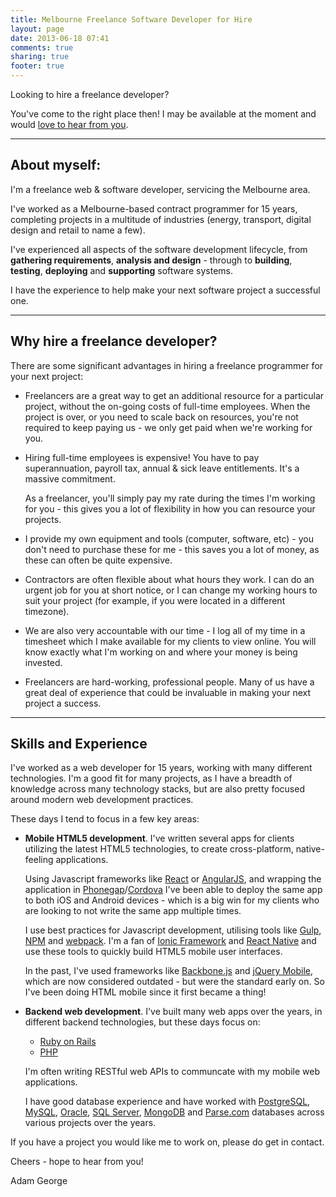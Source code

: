 ```yaml
---
title: Melbourne Freelance Software Developer for Hire
layout: page
date: 2013-06-18 07:41
comments: true
sharing: true
footer: true
---
```

Looking to hire a freelance developer?

You've come to the right place then! I may be available at the moment and would
<a href="mailto:{{site.email}}?subject=hello">love to hear from you</a>.

--------------------------------------------------------------------------------
## About myself:

I'm a freelance web &amp; software developer, servicing the Melbourne area.

I've worked as a Melbourne-based contract programmer for 15 years,
completing projects in a multitude of industries (energy, transport, digital
design and retail to name a few).

I've experienced all aspects of the software development lifecycle, from
**gathering requirements**, **analysis and design** - through to **building**,
**testing**, **deploying** and **supporting** software systems.

I have the experience to help make your next software project a successful one.


--------------------------------------------------------------------------------
## Why hire a freelance developer?

There are some significant advantages in hiring a freelance programmer for your
next project:

 * Freelancers are a great way to get an additional resource for a particular
   project, without the on-going costs of full-time employees. When the project
   is over, or you need to scale back on resources, you're not required to keep
   paying us - we only get paid when we're working for you.

 * Hiring full-time employees is expensive! You have to pay superannuation,
   payroll tax, annual & sick leave entitlements. It's a massive commitment.

   As a freelancer, you'll simply pay my rate during the times I'm working
   for you - this gives you a lot of flexibility in how you can resource your
   projects.

 * I provide my own equipment and tools (computer, software, etc) - you don't
   need to purchase these for me - this saves you a lot of money, as these can
   often be quite expensive.

 * Contractors are often flexible about what hours they work. I can do an
   urgent job for you at short notice, or I can change my working hours to suit
   your project (for example, if you were located in a different timezone).

 * We are also very accountable with our time - I log all of my time in a
   timesheet which I make available for my clients to view online. You will
   know exactly what I'm working on and where your money is being invested.

 * Freelancers are hard-working, professional people. Many of us have a great
   deal of experience that could be invaluable in making your next project a
   success.


--------------------------------------------------------------------------------
## Skills and Experience

I've worked as a web developer for 15 years, working with many
different technologies. I'm a good fit for many projects, as I have a breadth
of knowledge across many technology stacks, but are also pretty focused around
modern web development practices.

These days I tend to focus in a few key areas:

 *  **Mobile HTML5 development**. I've written several apps for
    clients utilizing the latest HTML5 technologies, to create cross-platform,
    native-feeling applications.

    Using Javascript frameworks like [React][1] or [AngularJS][2], and
    wrapping the application in [Phonegap][3]/[Cordova][4] I've been able to
    deploy the same app to both iOS and Android devices - which is a big win
    for my clients who are looking to not write the same app multiple times.

    I use best practices for Javascript development, utilising tools like
    [Gulp][5], [NPM][6] and [webpack][7]. I'm a fan of [Ionic Framework][19] and
    [React Native][22] and use these tools to quickly build HTML5 mobile user 
    interfaces.

    In the past, I've used frameworks like [Backbone.js][20] and [jQuery Mobile][21],
    which are now considered outdated - but were the standard early on. So I've
    been doing HTML mobile since it first became a thing!

 *  **Backend web development**. I've built many web apps over the years,
    in different backend technologies, but these days focus on:

    * [Ruby on Rails][9]
    * [PHP][10]

    I'm often writing RESTful web APIs to communcate with my mobile web
    applications.

    I have good database experience and have worked with [PostgreSQL][12],
    [MySQL][13], [Oracle][14], [SQL Server][15], [MongoDB][16] and
    [Parse.com][17] databases across various projects over the years.

If you have a project you would like me to work on, please do get in contact.

Cheers - hope to hear from you!

Adam George

[1]: https://facebook.github.io/react/
[2]: http://angularjs.org
[3]: http://phonegap.com
[4]: http://cordova.apache.org
[5]: http://gulpjs.com
[6]: https://www.npmjs.com
[7]: https://webpack.github.io
[8]: http://jquerymobile.com

[9]: http://rubyonrails.org
[10]: http://php.net
[12]: http://www.postgresql.org
[13]: http://www.mysql.com
[14]: http://www.oracle.com/au/products/database/overview/index.html 
[15]: http://www.microsoft.com/en-us/sqlserver/default.aspx
[16]: http://www.mongodb.org
[17]: http://www.parse.com
[19]: http://ionicframework.com
[20]: http://backbonejs.org
[21]: https://jquerymobile.com
[22]: https://facebook.github.io/react-native/
